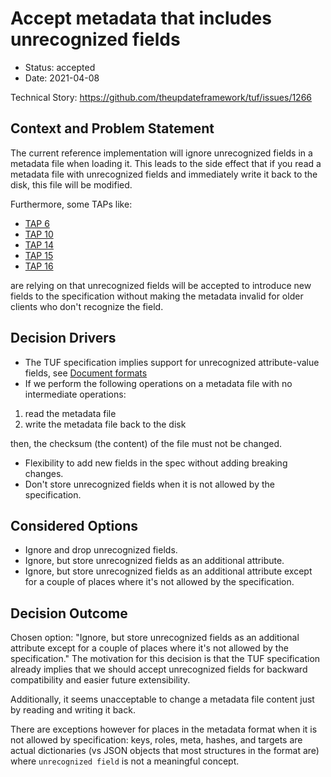 #  Accept metadata that includes unrecognized fields

- Status: accepted
- Date: 2021-04-08

Technical Story: https://github.com/theupdateframework/tuf/issues/1266

## Context and Problem Statement

The current reference implementation will ignore unrecognized fields in a
metadata file when loading it.
This leads to the side effect that if you read a metadata file with unrecognized
fields and immediately write it back to the disk, this file will be modified.

Furthermore, some TAPs like:
- [TAP 6](https://github.com/theupdateframework/taps/blob/master/tap6.md)
- [TAP 10](https://github.com/theupdateframework/taps/blob/master/tap10.md)
- [TAP 14](https://github.com/theupdateframework/taps/blob/master/tap14.md)
- [TAP 15](https://github.com/theupdateframework/taps/blob/master/tap15.md)
- [TAP 16](https://github.com/theupdateframework/taps/blob/master/tap16.md)

are relying on that unrecognized fields will be accepted to introduce new fields
to the specification without making the metadata invalid for older clients who
don't recognize the field.

## Decision Drivers
- The TUF specification implies support for unrecognized attribute-value fields,
see [Document formats](https://theupdateframework.github.io/specification/latest/#document-formats)
- If we perform the following operations on a metadata file with no
intermediate operations:
1. read the metadata file
2. write the metadata file back to the disk

then, the checksum (the content) of the file must not be changed.
- Flexibility to add new fields in the spec without adding breaking changes.
- Don't store unrecognized fields when it is not allowed by the specification.

## Considered Options
- Ignore and drop unrecognized fields.
- Ignore, but store unrecognized fields as an additional attribute.
- Ignore, but store unrecognized fields as an additional attribute
except for a couple of places where it's not allowed by the specification.

## Decision Outcome

Chosen option: "Ignore, but store unrecognized fields as an additional attribute
except for a couple of places where it's not allowed by the specification."
The motivation for this decision is that the TUF specification already implies
that we should accept unrecognized fields for backward compatibility and easier
future extensibility.

Additionally, it seems unacceptable to change a metadata file content just by
reading and writing it back.

There are exceptions however for places in the metadata format when it is not
allowed by specification: keys, roles, meta, hashes, and targets are
actual dictionaries (vs JSON objects that most structures in the format are)
where `unrecognized field` is not a meaningful concept.
